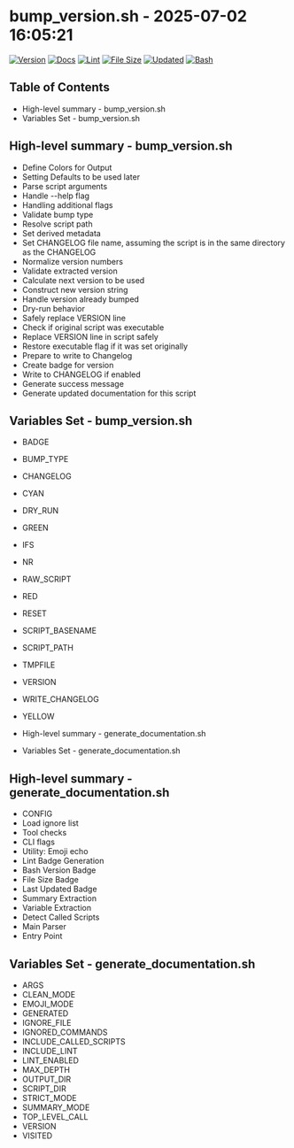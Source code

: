 # bump_version.sh - 2025-07-02 16:05:21

[![Version](https://img.shields.io/badge/version-1.12.0-blue.svg)](./bump_version.sh)
[![Docs](https://img.shields.io/badge/docs-generated-success.svg)](./docs/bump_version.md)
[![Lint](https://img.shields.io/badge/lint-passing-brightgreen)](https://www.shellcheck.net/)
[![File Size](https://img.shields.io/badge/size-6.9K-yellow)](./bump_version.sh)
[![Updated](https://img.shields.io/badge/updated-2025--07--02-blue)](./bump_version.sh)
[![Bash](https://img.shields.io/badge/bash-5--2--37-green)](https://www.gnu.org/software/bash/)

## Table of Contents
- High-level summary - bump_version.sh
- Variables Set - bump_version.sh

## High-level summary - bump_version.sh
- Define Colors for Output
- Setting Defaults to be used later
- Parse script arguments
- Handle --help flag
- Handling additional flags
- Validate bump type
- Resolve script path
- Set derived metadata
- Set CHANGELOG file name, assuming the script is in the same directory as the CHANGELOG
- Normalize version numbers
- Validate extracted version
- Calculate next version to be used
- Construct new version string
- Handle version already bumped
- Dry-run behavior
- Safely replace VERSION line
- Check if original script was executable
- Replace VERSION line in script safely
- Restore executable flag if it was set originally
- Prepare to write to Changelog
- Create badge for version
- Write to CHANGELOG if enabled
- Generate success message
- Generate updated documentation for this script

## Variables Set - bump_version.sh
- BADGE
- BUMP_TYPE
- CHANGELOG
- CYAN
- DRY_RUN
- GREEN
- IFS
- NR
- RAW_SCRIPT
- RED
- RESET
- SCRIPT_BASENAME
- SCRIPT_PATH
- TMPFILE
- VERSION
- WRITE_CHANGELOG
- YELLOW

- High-level summary - generate_documentation.sh
- Variables Set - generate_documentation.sh

## High-level summary - generate_documentation.sh
- CONFIG
- Load ignore list
- Tool checks
- CLI flags
- Utility: Emoji echo
- Lint Badge Generation
- Bash Version Badge
- File Size Badge
- Last Updated Badge
- Summary Extraction
- Variable Extraction
- Detect Called Scripts
- Main Parser
- Entry Point

## Variables Set - generate_documentation.sh
- ARGS
- CLEAN_MODE
- EMOJI_MODE
- GENERATED
- IGNORE_FILE
- IGNORED_COMMANDS
- INCLUDE_CALLED_SCRIPTS
- INCLUDE_LINT
- LINT_ENABLED
- MAX_DEPTH
- OUTPUT_DIR
- SCRIPT_DIR
- STRICT_MODE
- SUMMARY_MODE
- TOP_LEVEL_CALL
- VERSION
- VISITED

